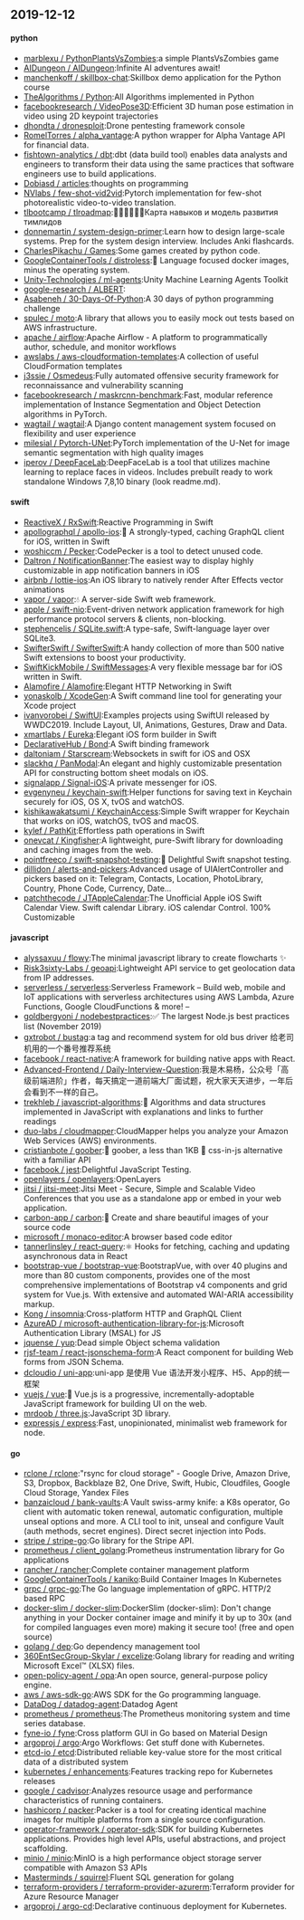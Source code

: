 ## 2019-12-12

#### python
* [marblexu / PythonPlantsVsZombies](https://github.com/marblexu/PythonPlantsVsZombies):a simple PlantsVsZombies game
* [AIDungeon / AIDungeon](https://github.com/AIDungeon/AIDungeon):Infinite AI adventures await!
* [manchenkoff / skillbox-chat](https://github.com/manchenkoff/skillbox-chat):Skillbox demo application for the Python course
* [TheAlgorithms / Python](https://github.com/TheAlgorithms/Python):All Algorithms implemented in Python
* [facebookresearch / VideoPose3D](https://github.com/facebookresearch/VideoPose3D):Efficient 3D human pose estimation in video using 2D keypoint trajectories
* [dhondta / dronesploit](https://github.com/dhondta/dronesploit):Drone pentesting framework console
* [RomelTorres / alpha_vantage](https://github.com/RomelTorres/alpha_vantage):A python wrapper for Alpha Vantage API for financial data.
* [fishtown-analytics / dbt](https://github.com/fishtown-analytics/dbt):dbt (data build tool) enables data analysts and engineers to transform their data using the same practices that software engineers use to build applications.
* [Dobiasd / articles](https://github.com/Dobiasd/articles):thoughts on programming
* [NVlabs / few-shot-vid2vid](https://github.com/NVlabs/few-shot-vid2vid):Pytorch implementation for few-shot photorealistic video-to-video translation.
* [tlbootcamp / tlroadmap](https://github.com/tlbootcamp/tlroadmap):👩🏼‍💻👨🏻‍💻Карта навыков и модель развития тимлидов
* [donnemartin / system-design-primer](https://github.com/donnemartin/system-design-primer):Learn how to design large-scale systems. Prep for the system design interview. Includes Anki flashcards.
* [CharlesPikachu / Games](https://github.com/CharlesPikachu/Games):Some games created by python code.
* [GoogleContainerTools / distroless](https://github.com/GoogleContainerTools/distroless):🥑
Language focused docker images, minus the operating system.
* [Unity-Technologies / ml-agents](https://github.com/Unity-Technologies/ml-agents):Unity Machine Learning Agents Toolkit
* [google-research / ALBERT](https://github.com/google-research/ALBERT):
* [Asabeneh / 30-Days-Of-Python](https://github.com/Asabeneh/30-Days-Of-Python):A 30 days of python programming challenge
* [spulec / moto](https://github.com/spulec/moto):A library that allows you to easily mock out tests based on AWS infrastructure.
* [apache / airflow](https://github.com/apache/airflow):Apache Airflow - A platform to programmatically author, schedule, and monitor workflows
* [awslabs / aws-cloudformation-templates](https://github.com/awslabs/aws-cloudformation-templates):A collection of useful CloudFormation templates
* [j3ssie / Osmedeus](https://github.com/j3ssie/Osmedeus):Fully automated offensive security framework for reconnaissance and vulnerability scanning
* [facebookresearch / maskrcnn-benchmark](https://github.com/facebookresearch/maskrcnn-benchmark):Fast, modular reference implementation of Instance Segmentation and Object Detection algorithms in PyTorch.
* [wagtail / wagtail](https://github.com/wagtail/wagtail):A Django content management system focused on flexibility and user experience
* [milesial / Pytorch-UNet](https://github.com/milesial/Pytorch-UNet):PyTorch implementation of the U-Net for image semantic segmentation with high quality images
* [iperov / DeepFaceLab](https://github.com/iperov/DeepFaceLab):DeepFaceLab is a tool that utilizes machine learning to replace faces in videos. Includes prebuilt ready to work standalone Windows 7,8,10 binary (look readme.md).

#### swift
* [ReactiveX / RxSwift](https://github.com/ReactiveX/RxSwift):Reactive Programming in Swift
* [apollographql / apollo-ios](https://github.com/apollographql/apollo-ios):📱
A strongly-typed, caching GraphQL client for iOS, written in Swift
* [woshiccm / Pecker](https://github.com/woshiccm/Pecker):CodePecker is a tool to detect unused code.
* [Daltron / NotificationBanner](https://github.com/Daltron/NotificationBanner):The easiest way to display highly customizable in app notification banners in iOS
* [airbnb / lottie-ios](https://github.com/airbnb/lottie-ios):An iOS library to natively render After Effects vector animations
* [vapor / vapor](https://github.com/vapor/vapor):💧
A server-side Swift web framework.
* [apple / swift-nio](https://github.com/apple/swift-nio):Event-driven network application framework for high performance protocol servers & clients, non-blocking.
* [stephencelis / SQLite.swift](https://github.com/stephencelis/SQLite.swift):A type-safe, Swift-language layer over SQLite3.
* [SwifterSwift / SwifterSwift](https://github.com/SwifterSwift/SwifterSwift):A handy collection of more than 500 native Swift extensions to boost your productivity.
* [SwiftKickMobile / SwiftMessages](https://github.com/SwiftKickMobile/SwiftMessages):A very flexible message bar for iOS written in Swift.
* [Alamofire / Alamofire](https://github.com/Alamofire/Alamofire):Elegant HTTP Networking in Swift
* [yonaskolb / XcodeGen](https://github.com/yonaskolb/XcodeGen):A Swift command line tool for generating your Xcode project
* [ivanvorobei / SwiftUI](https://github.com/ivanvorobei/SwiftUI):Examples projects using SwiftUI released by WWDC2019. Include Layout, UI, Animations, Gestures, Draw and Data.
* [xmartlabs / Eureka](https://github.com/xmartlabs/Eureka):Elegant iOS form builder in Swift
* [DeclarativeHub / Bond](https://github.com/DeclarativeHub/Bond):A Swift binding framework
* [daltoniam / Starscream](https://github.com/daltoniam/Starscream):Websockets in swift for iOS and OSX
* [slackhq / PanModal](https://github.com/slackhq/PanModal):An elegant and highly customizable presentation API for constructing bottom sheet modals on iOS.
* [signalapp / Signal-iOS](https://github.com/signalapp/Signal-iOS):A private messenger for iOS.
* [evgenyneu / keychain-swift](https://github.com/evgenyneu/keychain-swift):Helper functions for saving text in Keychain securely for iOS, OS X, tvOS and watchOS.
* [kishikawakatsumi / KeychainAccess](https://github.com/kishikawakatsumi/KeychainAccess):Simple Swift wrapper for Keychain that works on iOS, watchOS, tvOS and macOS.
* [kylef / PathKit](https://github.com/kylef/PathKit):Effortless path operations in Swift
* [onevcat / Kingfisher](https://github.com/onevcat/Kingfisher):A lightweight, pure-Swift library for downloading and caching images from the web.
* [pointfreeco / swift-snapshot-testing](https://github.com/pointfreeco/swift-snapshot-testing):📸
Delightful Swift snapshot testing.
* [dillidon / alerts-and-pickers](https://github.com/dillidon/alerts-and-pickers):Advanced usage of UIAlertController and pickers based on it: Telegram, Contacts, Location, PhotoLibrary, Country, Phone Code, Currency, Date...
* [patchthecode / JTAppleCalendar](https://github.com/patchthecode/JTAppleCalendar):The Unofficial Apple iOS Swift Calendar View. Swift calendar Library. iOS calendar Control. 100% Customizable

#### javascript
* [alyssaxuu / flowy](https://github.com/alyssaxuu/flowy):The minimal javascript library to create flowcharts
✨
* [Risk3sixty-Labs / geoapi](https://github.com/Risk3sixty-Labs/geoapi):Lightweight API service to get geolocation data from IP addresses.
* [serverless / serverless](https://github.com/serverless/serverless):Serverless Framework – Build web, mobile and IoT applications with serverless architectures using AWS Lambda, Azure Functions, Google CloudFunctions & more! –
* [goldbergyoni / nodebestpractices](https://github.com/goldbergyoni/nodebestpractices):✅
The largest Node.js best practices list (November 2019)
* [gxtrobot / bustag](https://github.com/gxtrobot/bustag):a tag and recommend system for old bus driver 给老司机用的一个番号推荐系统
* [facebook / react-native](https://github.com/facebook/react-native):A framework for building native apps with React.
* [Advanced-Frontend / Daily-Interview-Question](https://github.com/Advanced-Frontend/Daily-Interview-Question):我是木易杨，公众号「高级前端进阶」作者，每天搞定一道前端大厂面试题，祝大家天天进步，一年后会看到不一样的自己。
* [trekhleb / javascript-algorithms](https://github.com/trekhleb/javascript-algorithms):📝
Algorithms and data structures implemented in JavaScript with explanations and links to further readings
* [duo-labs / cloudmapper](https://github.com/duo-labs/cloudmapper):CloudMapper helps you analyze your Amazon Web Services (AWS) environments.
* [cristianbote / goober](https://github.com/cristianbote/goober):🥜
goober, a less than 1KB
🎉
css-in-js alternative with a familiar API
* [facebook / jest](https://github.com/facebook/jest):Delightful JavaScript Testing.
* [openlayers / openlayers](https://github.com/openlayers/openlayers):OpenLayers
* [jitsi / jitsi-meet](https://github.com/jitsi/jitsi-meet):Jitsi Meet - Secure, Simple and Scalable Video Conferences that you use as a standalone app or embed in your web application.
* [carbon-app / carbon](https://github.com/carbon-app/carbon):🎨
Create and share beautiful images of your source code
* [microsoft / monaco-editor](https://github.com/microsoft/monaco-editor):A browser based code editor
* [tannerlinsley / react-query](https://github.com/tannerlinsley/react-query):⚛️
Hooks for fetching, caching and updating asynchronous data in React
* [bootstrap-vue / bootstrap-vue](https://github.com/bootstrap-vue/bootstrap-vue):BootstrapVue, with over 40 plugins and more than 80 custom components, provides one of the most comprehensive implementations of Bootstrap v4 components and grid system for Vue.js. With extensive and automated WAI-ARIA accessibility markup.
* [Kong / insomnia](https://github.com/Kong/insomnia):Cross-platform HTTP and GraphQL Client
* [AzureAD / microsoft-authentication-library-for-js](https://github.com/AzureAD/microsoft-authentication-library-for-js):Microsoft Authentication Library (MSAL) for JS
* [jquense / yup](https://github.com/jquense/yup):Dead simple Object schema validation
* [rjsf-team / react-jsonschema-form](https://github.com/rjsf-team/react-jsonschema-form):A React component for building Web forms from JSON Schema.
* [dcloudio / uni-app](https://github.com/dcloudio/uni-app):uni-app 是使用 Vue 语法开发小程序、H5、App的统一框架
* [vuejs / vue](https://github.com/vuejs/vue):🖖
Vue.js is a progressive, incrementally-adoptable JavaScript framework for building UI on the web.
* [mrdoob / three.js](https://github.com/mrdoob/three.js):JavaScript 3D library.
* [expressjs / express](https://github.com/expressjs/express):Fast, unopinionated, minimalist web framework for node.

#### go
* [rclone / rclone](https://github.com/rclone/rclone):"rsync for cloud storage" - Google Drive, Amazon Drive, S3, Dropbox, Backblaze B2, One Drive, Swift, Hubic, Cloudfiles, Google Cloud Storage, Yandex Files
* [banzaicloud / bank-vaults](https://github.com/banzaicloud/bank-vaults):A Vault swiss-army knife: a K8s operator, Go client with automatic token renewal, automatic configuration, multiple unseal options and more. A CLI tool to init, unseal and configure Vault (auth methods, secret engines). Direct secret injection into Pods.
* [stripe / stripe-go](https://github.com/stripe/stripe-go):Go library for the Stripe API.
* [prometheus / client_golang](https://github.com/prometheus/client_golang):Prometheus instrumentation library for Go applications
* [rancher / rancher](https://github.com/rancher/rancher):Complete container management platform
* [GoogleContainerTools / kaniko](https://github.com/GoogleContainerTools/kaniko):Build Container Images In Kubernetes
* [grpc / grpc-go](https://github.com/grpc/grpc-go):The Go language implementation of gRPC. HTTP/2 based RPC
* [docker-slim / docker-slim](https://github.com/docker-slim/docker-slim):DockerSlim (docker-slim): Don't change anything in your Docker container image and minify it by up to 30x (and for compiled languages even more) making it secure too! (free and open source)
* [golang / dep](https://github.com/golang/dep):Go dependency management tool
* [360EntSecGroup-Skylar / excelize](https://github.com/360EntSecGroup-Skylar/excelize):Golang library for reading and writing Microsoft Excel™ (XLSX) files.
* [open-policy-agent / opa](https://github.com/open-policy-agent/opa):An open source, general-purpose policy engine.
* [aws / aws-sdk-go](https://github.com/aws/aws-sdk-go):AWS SDK for the Go programming language.
* [DataDog / datadog-agent](https://github.com/DataDog/datadog-agent):Datadog Agent
* [prometheus / prometheus](https://github.com/prometheus/prometheus):The Prometheus monitoring system and time series database.
* [fyne-io / fyne](https://github.com/fyne-io/fyne):Cross platform GUI in Go based on Material Design
* [argoproj / argo](https://github.com/argoproj/argo):Argo Workflows: Get stuff done with Kubernetes.
* [etcd-io / etcd](https://github.com/etcd-io/etcd):Distributed reliable key-value store for the most critical data of a distributed system
* [kubernetes / enhancements](https://github.com/kubernetes/enhancements):Features tracking repo for Kubernetes releases
* [google / cadvisor](https://github.com/google/cadvisor):Analyzes resource usage and performance characteristics of running containers.
* [hashicorp / packer](https://github.com/hashicorp/packer):Packer is a tool for creating identical machine images for multiple platforms from a single source configuration.
* [operator-framework / operator-sdk](https://github.com/operator-framework/operator-sdk):SDK for building Kubernetes applications. Provides high level APIs, useful abstractions, and project scaffolding.
* [minio / minio](https://github.com/minio/minio):MinIO is a high performance object storage server compatible with Amazon S3 APIs
* [Masterminds / squirrel](https://github.com/Masterminds/squirrel):Fluent SQL generation for golang
* [terraform-providers / terraform-provider-azurerm](https://github.com/terraform-providers/terraform-provider-azurerm):Terraform provider for Azure Resource Manager
* [argoproj / argo-cd](https://github.com/argoproj/argo-cd):Declarative continuous deployment for Kubernetes.
